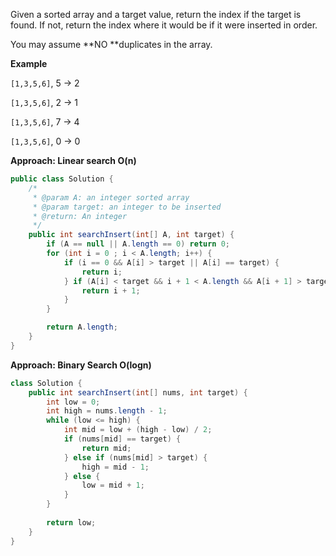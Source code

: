 Given a sorted array and a target value, return the index if the target is found. If not, return the index where it would be if it were inserted in order.

You may assume **NO **duplicates in the array.

**Example**

`[1,3,5,6]`, 5 → 2

`[1,3,5,6]`, 2 → 1

`[1,3,5,6]`, 7 → 4

`[1,3,5,6]`, 0 → 0

**Approach: Linear search O\(n\)**

```java
public class Solution {
    /*
     * @param A: an integer sorted array
     * @param target: an integer to be inserted
     * @return: An integer
     */
    public int searchInsert(int[] A, int target) {
        if (A == null || A.length == 0) return 0;
        for (int i = 0 ; i < A.length; i++) {
            if (i == 0 && A[i] > target || A[i] == target) {
                return i;
            } if (A[i] < target && i + 1 < A.length && A[i + 1] > target) {
                return i + 1;
            }
        }

        return A.length;
    }
}
```

**Approach: Binary Search O\(logn\)**

```java
class Solution {
    public int searchInsert(int[] nums, int target) {
        int low = 0;
        int high = nums.length - 1;
        while (low <= high) {
            int mid = low + (high - low) / 2;
            if (nums[mid] == target) {
                return mid;
            } else if (nums[mid] > target) {
                high = mid - 1;
            } else {
                low = mid + 1;
            }
        }
        
        return low;
    }
}
```



